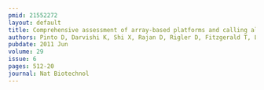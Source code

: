 ```yaml
---
pmid: 21552272
layout: default
title: Comprehensive assessment of array-based platforms and calling algorithms for detection of copy number variants.
authors: Pinto D, Darvishi K, Shi X, Rajan D, Rigler D, Fitzgerald T, Lionel AC, Thiruvahindrapuram B, Macdonald JR, Mills R, Prasad A, Noonan K, Gribble S, Prigmore E, Donahoe PK, Smith RS, Park JH, Hurles ME, Carter NP, Lee C, Scherer SW, Feuk L
pubdate: 2011 Jun
volume: 29
issue: 6
pages: 512-20
journal: Nat Biotechnol
---
```

